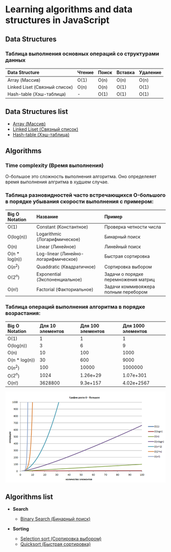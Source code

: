 # Learning algorithms and data structures in JavaScript

## Data Structures
### Таблица выполнения основных операций со структурами данных
| Data Structure                | Чтение | Поиск | Вставка | Удаление |
| :---------------------------- | :----- | :---- | :------ | :------- |
| Array (Массив)                | O(1)   | O(n)  | O(n)    | O(n)     |
| Linked Liset (Связный список) | O(n)   | O(n)  | O(1)    | O(1)     |
| Hash-table (Хэш-таблица)      | -      | O(1)  | O(1)    | O(1)     |

## Data Structures list
* [Array (Массив)](data-structures/array)
* [Linked Liset (Связный список)](data-structures/linked-list)
* [Hash-table (Хэш-таблица)](data-structures/hash-table)

## Algorithms
### Time complexity (Время выполнения)

О-большое это сложность выполнения алгоритма. Оно определеяет время выполнения алгритма в худшем случае.

### Таблица разновидностей часто встречающихся O-большого в порядке убывания скорости выполнения с примером:

| Big O Notation  | Название                              | Пример                               |
| :-------------- | :------------------------------------ | :----------------------------------- |
| O(1)            | Constant (Константное)                | Проверка четности числа              |
| O(log(n))       | Logarithmic (Логарифмическое)         | Бинарный поиск                       |
| O(n)            | Linear (Линейное)                     | Линейный поиск                       |
| O(n * log(n))   | Log-linear (Линейно-логарифмическое)  | Быстрая сортировка                   |
| O($n^2$)        | Quaddratic (Квадратичное)             | Сортировка выбором                   |
| O($2^n$)        | Exponential (Экспоненциальное)        | Задачи о порядке перемножения матриц |
| O(n!)           | Factorial (Факториальное)             | Задачи коммивояжера полным перебором |

### Таблица операций выполнения алгоритма в порядке возрастания:
| Big O Notation  | Для 10 элементов | Для 100 элементов | Для 1000 элементов |
| :-------------- | :--------------- | :---------------- | :----------------- |
| O(1)            | 1                | 1                 | 1                  |
| O(log(n))       | 3                | 6                 | 9                  |
| O(n)            | 10               | 100               | 1000               |
| O(n * log(n))   | 30               | 600               | 9000               |
| O($n^2$)        | 100              | 10000             | 1000000            |
| O($2^n$)        | 1024             | 1.26e+29          | 1.07e+301          |
| O(n!)           | 3628800          | 9.3e+157          | 4.02e+2567         |


![Alt text](chart.png)

## Algorithms list

* **Search**
  * [Binary Search (Бинарный поиск)](algorithms/search/binary-search)

* **Sorting**
  * [Selection sort (Сортировка выбором)](algorithms/sort/selection-sort)
  * [Quicksort (Быстрая сортировка)](algorithms/sort/quicksort)
